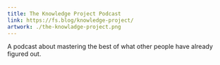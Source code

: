```yaml
---
title: The Knowledge Project Podcast
link: https://fs.blog/knowledge-project/
artwork: ./the-knowladge-project.png
---
```

A podcast about mastering the best of what other people have already figured out.
